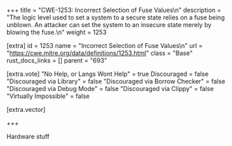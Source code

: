 +++
title = "CWE-1253: Incorrect Selection of Fuse Values\n"
description = "The logic level used to set a system to a secure state relies on a fuse being unblown. An attacker can set the system to an insecure state merely by blowing the fuse.\n"
weight = 1253

[extra]
id = 1253
name = "Incorrect Selection of Fuse Values\n"
url = "https://cwe.mitre.org/data/definitions/1253.html"
class = "Base"
rust_docs_links = []
parent = "693"

[extra.vote]
"No Help, or Langs Wont Help" = true
Discouraged = false
"Discouraged via Library" = false
"Discouraged via Borrow Checker" = false
"Discouraged via Debug Mode" = false
"Discouraged via Clippy" = false
"Virtually Impossible" = false

[extra.vector]

+++

Hardware stuff